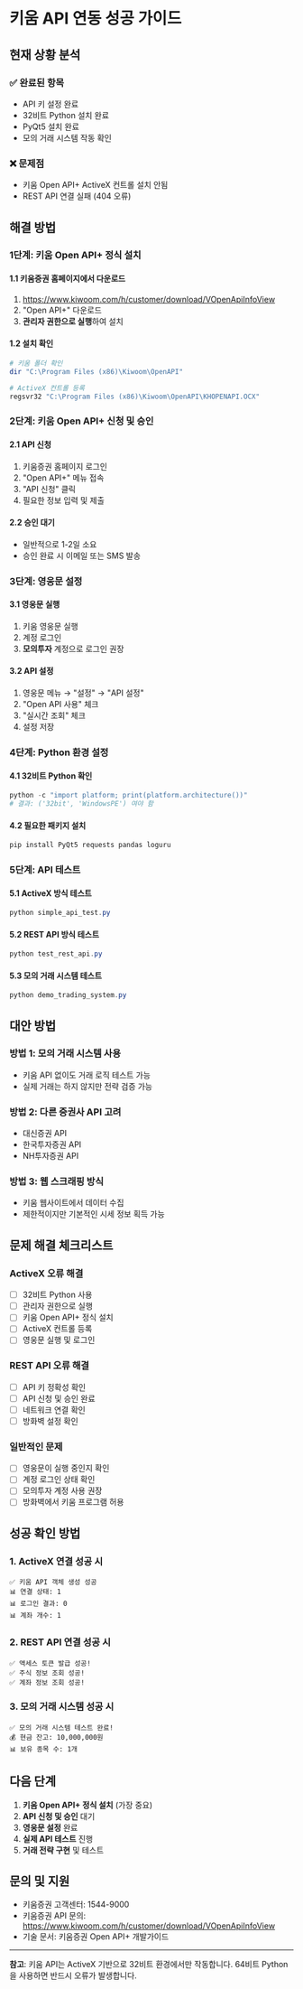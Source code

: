 # 키움 API 연동 성공 가이드

## 현재 상황 분석

### ✅ 완료된 항목
- API 키 설정 완료
- 32비트 Python 설치 완료
- PyQt5 설치 완료
- 모의 거래 시스템 작동 확인

### ❌ 문제점
- 키움 Open API+ ActiveX 컨트롤 설치 안됨
- REST API 연결 실패 (404 오류)

## 해결 방법

### 1단계: 키움 Open API+ 정식 설치

#### 1.1 키움증권 홈페이지에서 다운로드
1. https://www.kiwoom.com/h/customer/download/VOpenApiInfoView
2. "Open API+" 다운로드
3. **관리자 권한으로 실행**하여 설치

#### 1.2 설치 확인
```powershell
# 키움 폴더 확인
dir "C:\Program Files (x86)\Kiwoom\OpenAPI"

# ActiveX 컨트롤 등록
regsvr32 "C:\Program Files (x86)\Kiwoom\OpenAPI\KHOPENAPI.OCX"
```

### 2단계: 키움 Open API+ 신청 및 승인

#### 2.1 API 신청
1. 키움증권 홈페이지 로그인
2. "Open API+" 메뉴 접속
3. "API 신청" 클릭
4. 필요한 정보 입력 및 제출

#### 2.2 승인 대기
- 일반적으로 1-2일 소요
- 승인 완료 시 이메일 또는 SMS 발송

### 3단계: 영웅문 설정

#### 3.1 영웅문 실행
1. 키움 영웅문 실행
2. 계정 로그인
3. **모의투자** 계정으로 로그인 권장

#### 3.2 API 설정
1. 영웅문 메뉴 → "설정" → "API 설정"
2. "Open API 사용" 체크
3. "실시간 조회" 체크
4. 설정 저장

### 4단계: Python 환경 설정

#### 4.1 32비트 Python 확인
```powershell
python -c "import platform; print(platform.architecture())"
# 결과: ('32bit', 'WindowsPE') 여야 함
```

#### 4.2 필요한 패키지 설치
```powershell
pip install PyQt5 requests pandas loguru
```

### 5단계: API 테스트

#### 5.1 ActiveX 방식 테스트
```powershell
python simple_api_test.py
```

#### 5.2 REST API 방식 테스트
```powershell
python test_rest_api.py
```

#### 5.3 모의 거래 시스템 테스트
```powershell
python demo_trading_system.py
```

## 대안 방법

### 방법 1: 모의 거래 시스템 사용
- 키움 API 없이도 거래 로직 테스트 가능
- 실제 거래는 하지 않지만 전략 검증 가능

### 방법 2: 다른 증권사 API 고려
- 대신증권 API
- 한국투자증권 API
- NH투자증권 API

### 방법 3: 웹 스크래핑 방식
- 키움 웹사이트에서 데이터 수집
- 제한적이지만 기본적인 시세 정보 획득 가능

## 문제 해결 체크리스트

### ActiveX 오류 해결
- [ ] 32비트 Python 사용
- [ ] 관리자 권한으로 실행
- [ ] 키움 Open API+ 정식 설치
- [ ] ActiveX 컨트롤 등록
- [ ] 영웅문 실행 및 로그인

### REST API 오류 해결
- [ ] API 키 정확성 확인
- [ ] API 신청 및 승인 완료
- [ ] 네트워크 연결 확인
- [ ] 방화벽 설정 확인

### 일반적인 문제
- [ ] 영웅문이 실행 중인지 확인
- [ ] 계정 로그인 상태 확인
- [ ] 모의투자 계정 사용 권장
- [ ] 방화벽에서 키움 프로그램 허용

## 성공 확인 방법

### 1. ActiveX 연결 성공 시
```
✅ 키움 API 객체 생성 성공
📊 연결 상태: 1
📊 로그인 결과: 0
📊 계좌 개수: 1
```

### 2. REST API 연결 성공 시
```
✅ 액세스 토큰 발급 성공!
✅ 주식 정보 조회 성공!
✅ 계좌 정보 조회 성공!
```

### 3. 모의 거래 시스템 성공 시
```
✅ 모의 거래 시스템 테스트 완료!
💰 현금 잔고: 10,000,000원
📊 보유 종목 수: 1개
```

## 다음 단계

1. **키움 Open API+ 정식 설치** (가장 중요)
2. **API 신청 및 승인** 대기
3. **영웅문 설정** 완료
4. **실제 API 테스트** 진행
5. **거래 전략 구현** 및 테스트

## 문의 및 지원

- 키움증권 고객센터: 1544-9000
- 키움증권 API 문의: https://www.kiwoom.com/h/customer/download/VOpenApiInfoView
- 기술 문서: 키움증권 Open API+ 개발가이드

---

**참고**: 키움 API는 ActiveX 기반으로 32비트 환경에서만 작동합니다. 64비트 Python을 사용하면 반드시 오류가 발생합니다. 